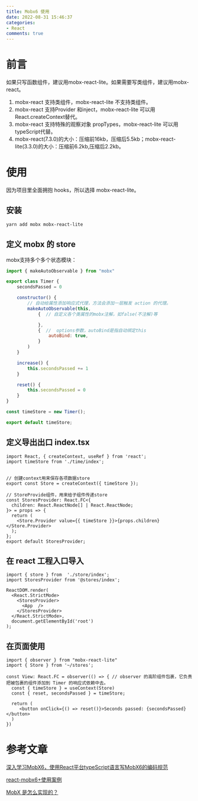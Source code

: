 ```yaml
---
title: Mobx6 使用
date: 2022-08-31 15:46:37
categories:
- React
comments: true
---
```


# 前言

如果只写函数组件，建议用mobx-react-lite。如果需要写类组件，建议用mobx-react。

1. mobx-react 支持类组件，mobx-react-lite 不支持类组件。
2. mobx-react 支持Provider 和inject，mobx-react-lite 可以用React.createContext替代。
3. mobx-react 支持特殊的观察对象 propTypes，mobx-react-lite 可以用typeScript代替。
4. mobx-react(7.3.0)的大小：压缩前16kb，压缩后5.5kb；mobx-react-lite(3.3.0)的大小：压缩前6.2kb,压缩后2.2kb。
   

# 使用

因为项目里全面拥抱 hooks，所以选择  mobx-react-lite。

## 安装

```bash
yarn add mobx mobx-react-lite
```



## 定义 mobx 的 store

mobx支持多个多个状态模块：

```js
import { makeAutoObservable } from "mobx"

export class Timer {
    secondsPassed = 0

    constructor() {
        // 自动给属性添加响应式代理，方法会添加一层触发 action 的代理。
        makeAutoObservable(this,
            {  // 自定义各个类属性的mobx注解，如false(不注解)等

            },
            {  //  options参数，autoBind是指自动绑定this
                autoBind: true,
            }
        )
    }

    increase() {
        this.secondsPassed += 1
    }

    reset() {
        this.secondsPassed = 0
    }
}

const timeStore = new Timer();

export default timeStore;
```



## 定义导出出口 index.tsx

```tsx
import React, { createContext, useRef } from 'react';
import timeStore from './time/index';


// 创建context用来保存各项数据store
export const Store = createContext({ timeStore });

// StoreProvide组件，用来给子组件传递store
const StoresProvider: React.FC<{
  children: React.ReactNode[] | React.ReactNode;
}> = props => {
  return (
    <Store.Provider value={{ timeStore }}>{props.children}</Store.Provider>
  );
};
export default StoresProvider;
```



## 在 react 工程入口导入

```tsx
import { store } from  './store/index';
import StoresProvider from '@stores/index';

ReactDOM.render(
  <React.StrictMode>
    <StoresProvider>
      <App  />
    </StoresProvider>
  </React.StrictMode>,
  document.getElementById('root')
);
```



## 在页面使用

```tsx
import { observer } from "mobx-react-lite"
import { Store } from '~/stores';

const View: React.FC = observer(() => { // observer 的高阶组件包裹，它负责把被包裹的组件添加到 Timer 的响应式依赖中去。
  const { timeStore } = useContext(Store)
  const { reset, secondsPassed } = timeStore;
  
  return (
     <button onClick={() => reset()}>Seconds passed: {secondsPassed}</button>
  )
})
```



# 参考文章

[深入学习MobX6，使用React平台typeScript语言写MobX6的编码规范](https://blog.csdn.net/m0_47670683/article/details/124527087)

[react-mobx6+使用案例](https://juejin.cn/post/6978378931489472548)

[MobX 是怎么实现的？](https://juejin.cn/post/7083975275645501448)